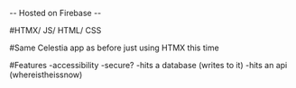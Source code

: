 -- Hosted on Firebase --

#HTMX/ JS/ HTML/ CSS

#Same Celestia app as before just using HTMX this time

#Features
-accessibility
-secure?
-hits a database (writes to it)
-hits an api (whereistheissnow)
